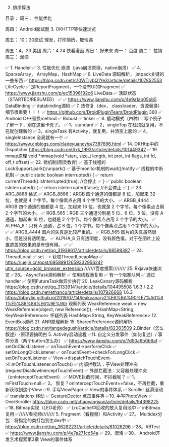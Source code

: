 
2. 排序算法


目录：
周三：
性能优化

周四：
Android面试题
3. OKHTTP等快速浏览

周五：
10：30面试
理发，打印简历，取快递

周五：4。23  美团
周六：4.24   快看漫画
周日：       好未来
周一：       百度
周二：       拉钩
周三：       滴滴


✅ 1. Handler
✅ 3. 性能优化 崩溃（java崩溃原理，native崩溃）
✅ 4. SparseArray， ArrayMap，HashMap
✅ 6. LiveData 源码解析， jetpack关键的一些东西
✅     https://blog.csdn.net/c10WTiybQ1Ye3/article/details/107852553  LifeCycle
✅         是ReportFragment，一个没有UI的Fragment
✅     https://www.jianshu.com/p/ec15396192c6   LiveData
✅         活跃状态（STARTED/RESUMED）
✅
✅     https://www.jianshu.com/p/4e9a1ab05bb5   DataBinding
✅ databinding源码
✅ 7. 热修复（dex， classloader，资源替换） 细节很重要！！！
✅     https://github.com/DroidPluginTeam/DroidPlugin 360
✅     Android  C++替换method
✅     Robust
✅     tinker
✅ 8. 启动模式（四种）：写个例子了解一下，别在这里卡壳了。
✅ 	1，standard
✅ 	2，singleTop  在栈顶就复用，不在就创建新的
✅ 	3，singleTask 有Activity，就复用，并清空上面的
✅ 	4，singleInstance 全局就有一个
✅ 	https://www.cnblogs.com/claireyuancy/p/7387696.html
✅ 14. OKHttp中的Dispatcher    https://blog.csdn.net/lxk_1993/article/details/101449342
✅ 19. mmap原理 void *mmap(void *start, size_t length, int prot, int flags, int fd, off_t offset)
✅ 22. 锁机制(图灵教育)
✅       基于线程的LockSupport.park()/unpark()
✅       基于monitor机制的wait()/notify
✅       线程的中断机制
✅          public static boolean interrupted() {
✅                return currentThread().isInterrupted(true); //会停止
✅            }
✅    public boolean isInterrupted() {
✅        return isInterrupted(false); //不会停止
✅    }
✅ 23. ARG_8888 格式
✅     ARGB_8888：ARGB 四个通道的值都是 8 位，加起来 32 位，也就是 4 个字节。每个像素点占用 4 个字节的大小。
✅     ARGB_4444：ARGB 四个通道的值都是 4 位，加起来 16 位，也就是 2 个字节。每个像素点占用 2 个字节的大小。
✅     RGB_565：RGB 三个通道分别是 5 位、6 位、5 位，没有 A 通道，加起来 16 位，也就是 2 个字节。每个像素点占用 2 个字节的大小。
✅     ALPHA_8：只有 A 通道，占 8 位，1 个字节。每个像素点占用 1 个字节的大小。
✅
✅     ARGB_4444 图片的失真是比较严重的。
✅     RGB_565 图片的失真虽然很小，但是没有透明度。
✅     ALPHA_8 只有透明度，没有颜色值。对于在图片上设置遮盖的效果的是有很有用。
✅
✅     https://blog.csdn.net/qq_31939617/article/details/88599387
✅ 24. ThreadLocal
✅     set --> 获取ThreadLocapMap
✅     https://juejin.cn/post/6958991265933295624?utm_source=gold_browser_extension
///////百度搜索////////
25. Rxjava快速浏览
✅26。 AsyncTask源码解析
✅    使用线程池复用
✅    有一个阻塞队列
✅    通过handler
✅    使用FutureTask做异步执行
20. LeakCanary源码解析
    https://blog.csdn.net/qq_31339141/article/details/104495508  1.6.3 / 2.2
    https://blog.csdn.net/ethanco/article/details/107926668  1.6.3
    https://bboylin.github.io/2019/07/14/leakcanary2%E6%BA%90%E7%A0%81%E5%88%86%E6%9E%90/
    观察列表 WeakReference weak = new WeakReference(object, new Reference()); ->HashMap<String, KeyWeakReference>
    怀疑列表 HashMap<String, KeyWeakReference>
12. EventBus源码
21. ANR原理解析
15. SharedPreference源码解析
    https://blog.csdn.net/tangedegushi/article/details/82383509
2.Binder（怎么叙述）-原理要搞明白
5. Activity启动流程
✅11. 自定义分发事件（如何复述）/ 事件分发（两个button怎么办）
✅    https://www.jianshu.com/p/7d50a6b0b6af
✅    setOnClickListener
✅        onTouchEvent->performClick
✅    setOnLongClickListener
✅        onTouchEvent->checkForLongClick
✅    setOnTouchListener
✅        View->dispatchTouchEvent->li.mOnTouchListener.onTouch()
✅    内部拦截法：子View处理冲突(requestDisallowInerceptTouchEvent)
✅    外部拦截法：父容器处理冲突（onInterceptTouchEvent）
✅    MOVE拦截时间，不拦截呢？
✅        1。 mFirstTouch=null
✅        2。 恢复？onInterceptTouchEvent==false，不再拦截，重新获取到这个View
✅9. 手写ViewPager
✅    View的事件体系
✅    Scroller 丝滑滚动
✅    translationx 移动
✅    GestureDector 点击事件等
✅10. 手写PhotoView
✅    OverScroller https://blog.csdn.net/chaoyangsun/article/details/94398225
✅18. Bitmap实现（LEO老师）
✅    LruCache中回收的放入复用池中
✅    inBitmap复用
✅//////看视频////////
5. Fragment（看视频）和Activity
✅ 27。 Multidex分包：将指定的类打包到主dex中
✅     https://blog.csdn.net/qq_36282231/article/details/81026296
✅28。ABTest
✅    https://www.jianshu.com/p/4e7a271cd54a
✅ 29。混淆
✅30。 Android开发艺术探索第3章 View的事件体系




